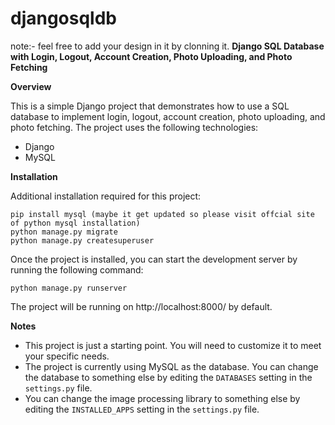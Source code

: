 # djangosqldb
note:- feel free to add your design in it by clonning it.
**Django SQL Database with Login, Logout, Account Creation, Photo Uploading, and Photo Fetching**

**Overview**

This is a simple Django project that demonstrates how to use a SQL database to implement login, logout, account creation, photo uploading, and photo fetching. The project uses the following technologies:

* Django
* MySQL
  

**Installation**

Additional installation required for this project:

```
pip install mysql (maybe it get updated so please visit offcial site of python mysql installation)
python manage.py migrate
python manage.py createsuperuser
```

Once the project is installed, you can start the development server by running the following command:

```
python manage.py runserver
```

The project will be running on http://localhost:8000/ by default.


**Notes**

* This project is just a starting point. You will need to customize it to meet your specific needs.
* The project is currently using MySQL as the database. You can change the database to something else by editing the `DATABASES` setting in the `settings.py` file.
* You can change the image processing library to something else by editing the `INSTALLED_APPS` setting in the `settings.py` file.

